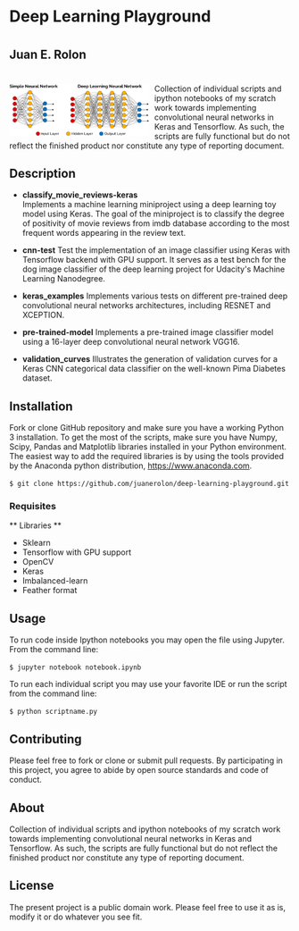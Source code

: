 
# Deep Learning Playground 
#
## Juan E. Rolon
#
<img src="deep-learning.png"
     alt="customer_segments"
     style="float: left; margin-right: 10px; width: 250px;" />

Collection of individual scripts and ipython notebooks of my scratch work towards implementing convolutional neural networks in Keras and Tensorflow. As such, the scripts are fully functional but do not reflect the finished product nor constitute any type of reporting document. 

## Description

- **classify_movie_reviews-keras**  
Implements a machine learning miniproject using a deep learning toy model using Keras. The goal of the miniproject is to classify the degree of positivity of movie reviews from imdb database according to the most frequent words appearing in the review text.  


- **cnn-test** 
Test the implementation of an image classifier using Keras with Tensorflow backend with GPU support. It serves as a test bench for the dog image classifier of the deep learning project for Udacity's Machine Learning Nanodegree.   


- **keras_examples**
Implements various tests on different pre-trained deep convolutional neural networks architectures, including RESNET and XCEPTION.  


- **pre-trained-model**
Implements a pre-trained image classifier model using a 16-layer deep convolutional neural network VGG16.    


- **validation_curves**
Illustrates the generation of validation curves for a Keras CNN categorical data classifier on the well-known Pima Diabetes dataset.




## Installation

Fork or clone GitHub repository and make sure you have a working Python 3 installation. To get the most of the scripts, make sure you have Numpy, Scipy, Pandas and Matplotlib libraries installed in your Python environment.  The easiest way to add the required libraries is by using the tools provided by the Anaconda python distribution, https://www.anaconda.com.

`$ git clone https://github.com/juanerolon/deep-learning-playground.git`

### Requisites

** Libraries **

- Sklearn 
- Tensorflow with GPU support
- OpenCV
- Keras  
- Imbalanced-learn
- Feather format

## Usage

To run code inside Ipython notebooks you may open the file using Jupyter. From the command line:

`$ jupyter notebook notebook.ipynb`

To run each individual script you may use your favorite IDE or run the script from the command line:

`$ python scriptname.py`

## Contributing

Please feel free to fork or clone or submit pull requests. By participating in this project, you agree to abide by open source standards and code of conduct.

## About

Collection of individual scripts and ipython notebooks of my scratch work towards implementing convolutional neural networks in Keras and Tensorflow. As such, the scripts are fully functional but do not reflect the finished product nor constitute any type of reporting document.

## License

The present project is a public domain work. Please feel free to use it as is, modify it or do whatever you see fit.


```python

```
